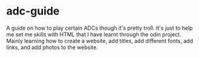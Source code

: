 # adc-guide
A guide on how to play certain ADCs though it's pretty troll. It's just to help me set me skills with HTML that I have learnt through the odin project. Mainly learning how to create a website, add titles, add different fonts, add links, and add photos to the website.